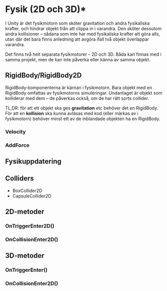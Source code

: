 # Fysik (2D och 3D)\*

I Unity är det fysikmotorn som sköter gravitation och andra fysikaliska krafter, och hindrar objekt från att clippa in i varandra. Den sköter dessutom andra kollisioner – sådana som inte har med fysikaliska krafter att göra alls, utan där det bara finns anledning att avgöra ifall två objekt överlappar varandra.

Det finns två helt separata fysikmotorer – 2D och 3D. Båda kan finnas med i samma projekt, men de kan inte påverka eller känna av samma objekt.

## RigidBody/RigidBody2D

RigidBody-komponenterna är kärnan i fysikmotorn. Bara objekt med en RigidBody omfattas av fysikmotorns simuleringar. Undantaget är objekt som kolliderar med dem – de påverkas också, om de har rätt sorts collider.

TL,DR: för att ett objekt ska ges **gravitation** etc behöver det en RigidBody. För att en **kollision** ska kunna avläsas med kod (eller märkas av i fysikmotorn) behöver minst ett av de inblandade objekten ha en RigidBody.

### Velocity

### AddForce

## Fysikuppdatering

## Colliders

* BoxCollider2D
* CapsuleCollider2D

## 2D-metoder

### OnTriggerEnter2D()

### OnCollisionEnter2D()

## 3D-metoder

### OnTriggerEnter()

### OnCollisionEnter2D()

###
